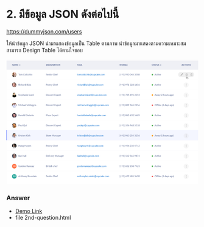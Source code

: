 # 2. มีข้อมูล JSON ดังต่อไปนี้

https://dummyjson.com/users

ให้นำข้อมูล JSON นำมาแสดงข้อมูลเป็น Table ตามภาพ นำข้อมูลมาแสดงตามความเหมาะสม สามารถ Design Table ได้ตามใจชอบ

![example](./example.png)

### Answer

- [Demo Link](https://8e359278.interview-17s25.pages.dev/2nd-question)
- file 2nd-question.html
